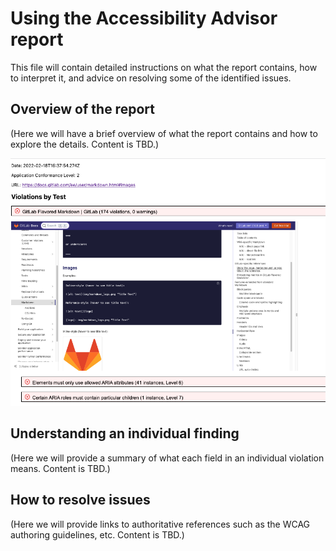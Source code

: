 # Using the Accessibility Advisor report

This file will contain detailed instructions on what the report contains, how to interpret it, and
advice on resolving some of the identified issues.

## Overview of the report

(Here we will have a brief overview of what the report contains and how to explore the
details. Content is TBD.)

![Sample report](sampleReport.png "Sample Report")

## Understanding an individual finding

(Here we will provide a summary of what each field in an individual violation means. Content is TBD.)

## How to resolve issues

(Here we will provide links to authoritative references such as the WCAG authoring guidelines,
etc. Content is TBD.)
